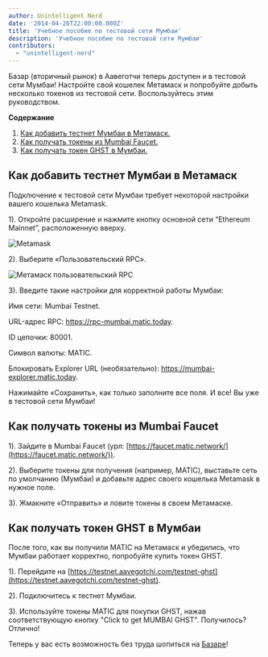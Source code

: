 ```yaml
---
author: Unintelligent Nerd
date: '2014-04-26T22:00:00.000Z'
title: 'Учебное пособие по тестовой сети Мумбаи'
description: 'Учебное пособие по тестовой сети Мумбаи'
contributors:
  - "unintelligent-nerd"
---
```


Базар (вторичный рынок) в Аавеготчи теперь доступен и в тестовой сети Мумбаи! Настройте свой кошелек Метамаск и попробуйте добыть несколько токенов из тестовой сети. Воспользуйтесь этим руководством.

<div class="contentsBox">

**Содержание**

<ol>
<li><a href=#adding-mumbai-testnet-to-your-metamask>Как добавить тестнет Мумбаи в Метамаск.</a></li>
<li><a href=#getting-tokens-from-mumbai-faucet>Как получать токены из Mumbai Faucet.</a></li>
<li><a href=#getting-mumbai-ghst>Как получать токен GHST в Мумбаи. </a></li>
</ol>

</div>

## Как добавить тестнет Мумбаи в Метамаск

Подключение к тестовой сети Мумбаи требует некоторой настройки вашего кошелька Metamask.

1). Откройте расширение и нажмите кнопку основной сети “Ethereum Mainnet”, расположенную вверху.

<img class = "bodyImage" src = "/mumbai-testnet/metamask.png" alt = "Metamask" />

2). Выберите «Пользовательский RPC».

<img class = "bodyImage" src = "/mumbai-testnet/metamask-custom-RPC.png" alt = "Метамаск пользовательский RPC" />

3). Введите такие настройки для корректной работы Мумбаи:

Имя сети: Mumbai Testnet.

URL-адрес RPC: https://rpc-mumbai.matic.today.

ID цепочки: 80001.

Символ валюты: MATIC.

Блокировать Explorer URL (необязательно): https://mumbai-explorer.matic.today.

Нажимайте «Сохранить», как только заполните все поля. И все! Вы уже в тестовой сети Мумбаи!

## Как получать токены из Mumbai Faucet

1). Зайдите в Mumbai Faucet (урл: [https://faucet.matic.network/](https://faucet.matic.network/)).

2). Выберите токены для получения (например, MATIC), выставьте сеть по умолчанию (Мумбаи) и добавьте адрес своего кошелька Metamask в нужное поле.

3). Жмакните «Отправить» и ловите токены в своем Метамаске.

## Как получать токен GHST в Мумбаи

После того, как вы получили MATIC на Метамаск и убедились, что Мумбаи работает корректно, попробуйте купить токен GHST.

1). Перейдите на [https://testnet.aavegotchi.com/testnet-ghst](https://testnet.aavegotchi.com/testnet-ghst).

2). Подключитесь к тестнет Мумбаи.

3). Используйте токены MATIC для покупки GHST, нажав соответствующую кнопку "Click to get MUMBAI GHST". Получилось? Отлично!

Теперь у вас есть возможность без труда шопиться на [Базаре](https://testnet.aavegotchi.com/baazaar/portals)!